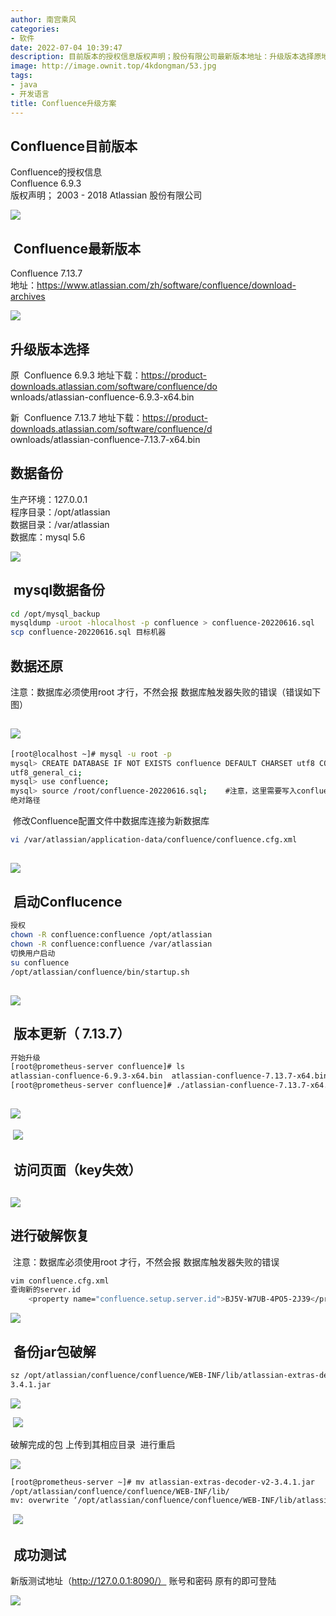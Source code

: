 ```yaml
---
author: 南宫乘风
categories:
- 软件
date: 2022-07-04 10:39:47
description: 目前版本的授权信息版权声明；股份有限公司最新版本地址：升级版本选择原地址下载：新地址下载：数据备份生产环境：程序目录：数据目录：数据库：数据备份目标机器数据还原注意：数据库必须使用才行，不然会报数据库。。。。。。。
image: http://image.ownit.top/4kdongman/53.jpg
tags:
- java
- 开发语言
title: Confluence升级方案
---
```


<!--more-->

## Confluence目前版本

Confluence的授权信息  
Confluence 6.9.3  
版权声明； 2003 \- 2018 Atlassian 股份有限公司

![](http://image.ownit.top/csdn/a77130ec53334b82a6a1c1daa7b39e90.png)

##  Confluence最新版本

Confluence 7.13.7  
地址：https://www.atlassian.com/zh/software/confluence/download-archives

![](http://image.ownit.top/csdn/68dfe15137984fb6919eb252ada6a638.png)

## 升级版本选择

原  Confluence 6.9.3 地址下载：https://product-downloads.atlassian.com/software/confluence/do  
wnloads/atlassian-confluence-6.9.3-x64.bin

新  Confluence 7.13.7 地址下载：https://product-downloads.atlassian.com/software/confluence/d  
ownloads/atlassian-confluence-7.13.7-x64.bin

## 数据备份

生产环境：127.0.0.1  
程序目录：/opt/atlassian  
数据目录：/var/atlassian  
数据库：mysql 5.6

![](http://image.ownit.top/csdn/c3e593a2fa1844dba095cafa16c1fb9e.png)

##  mysql数据备份

```bash
cd /opt/mysql_backup
mysqldump -uroot -hlocalhost -p confluence > confluence-20220616.sql
scp confluence-20220616.sql 目标机器
```

## 数据还原

注意：数据库必须使用root 才行，不然会报 数据库触发器失败的错误（错误如下图）

## ![](http://image.ownit.top/csdn/3a382943611e4e21926f0c177656203d.png)

```bash
[root@localhost ~]# mysql -u root -p
mysql> CREATE DATABASE IF NOT EXISTS confluence DEFAULT CHARSET utf8 COLLATE 
utf8_general_ci;
mysql> use confluence;
mysql> source /root/confluence-20220616.sql;    #注意，这里需要写入confluence.sql的
绝对路径
```

 修改Confluence配置文件中数据库连接为新数据库

```bash
vi /var/atlassian/application-data/confluence/confluence.cfg.xml
```

## ![](http://image.ownit.top/csdn/c40d4c67d99b4292af43791a18047cfb.png)

##  启动Conflucence

```bash
授权
chown -R confluence:confluence /opt/atlassian
chown -R confluence:confluence /var/atlassian
切换用户启动
su confluence
/opt/atlassian/confluence/bin/startup.sh
```

## ![](http://image.ownit.top/csdn/9ad51aae5d104ef7ad5689ea73b5df0b.png)

##  版本更新（ 7.13.7）

```bash
开始升级
[root@prometheus-server confluence]# ls
atlassian-confluence-6.9.3-x64.bin  atlassian-confluence-7.13.7-x64.bin
[root@prometheus-server confluence]# ./atlassian-confluence-7.13.7-x64.bin 
```

## ![](http://image.ownit.top/csdn/a7046acedd7e4231980bd3a3820c7816.png)

 ![](http://image.ownit.top/csdn/76b402923ebe4d7eab63bf4105c3c460.png)

##  访问页面（key失效）

## ![](http://image.ownit.top/csdn/1d9b2a8d8dd24fd9b67b25da6e53d7ee.png)

## 进行破解恢复 

 注意：数据库必须使用root 才行，不然会报 数据库触发器失败的错误

```bash
vim confluence.cfg.xml
查询新的server.id
    <property name="confluence.setup.server.id">BJ5V-W7UB-4PO5-2J39</property>
```

![](http://image.ownit.top/csdn/0b3fa80d06d74f099a3790f6dacfa550.png)

##  备份jar包破解

```bash
sz /opt/atlassian/confluence/confluence/WEB-INF/lib/atlassian-extras-decoder-v2-
3.4.1.jar
```

![](http://image.ownit.top/csdn/da890dcdc2144adba0b8b047ea247c15.png)

 ![](http://image.ownit.top/csdn/1474799696ed4e75946f2c27de0cf13d.png)

破解完成的包 上传到其相应目录  进行重启 

![](http://image.ownit.top/csdn/b53d045039404c778387807ee26c313e.png)

```bash
[root@prometheus-server ~]# mv atlassian-extras-decoder-v2-3.4.1.jar  
/opt/atlassian/confluence/confluence/WEB-INF/lib/
mv: overwrite ‘/opt/atlassian/confluence/confluence/WEB-INF/lib/atlassian-extras-decoder-v2-3.4.1.jar’? y
```

 ![](http://image.ownit.top/csdn/d984601444fa41b2829c9a693eefc894.png)

##  成功测试

新版测试地址（http://127.0.0.1:8090/） 账号和密码 原有的即可登陆

![](http://image.ownit.top/csdn/a5ffbafb766f43b8a2b1d83af24ef043.png)
